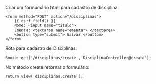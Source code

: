 Criar um formumário html para cadastro de disciplina:

    <form method="POST" action="/disciplinas">
        {{ csrf_field() }}
        Nome: <input name="titulo">
        Ementa: <textarea name="ementa"> </textarea>
        <button type="submit"> Salvar </button>
    </form>

Rota para cadastro de Disciplinas:

    Route::get('/disciplinas/create','DisciplinaController@create');

No método create retornar o formulário:

    return view('disciplinas.create');
